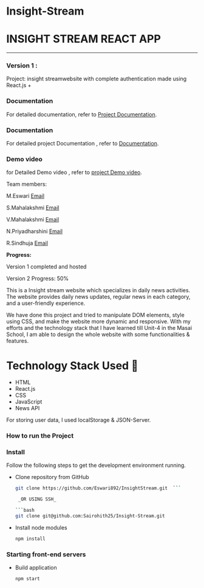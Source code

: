 # Insight-Stream

# INSIGHT STREAM REACT APP

-----
### Version 1 : 
Project: insight streamwebsite with complete authentication made using React.js
+
### Documentation
For detailed documentation, refer to [Project Documentation](https://drive.google.com/drive/folders/1t0gnvH7D-sjVLhV1hSYhhjpTfgHWXtm7?usp=sharing).

### Documentation
For detailed project Documentation , refer to [Documentation](https://drive.google.com/file/d/1bW_isYOl3OSa5Gkgy7F_2IGnXbZsulfm/view?usp=sharing).

### Demo video
for Detailed Demo video , refer to [project Demo video](https://drive.google.com/file/d/1E9jdqO-apcD5K3zTC0_RC44UezjWutei/view?usp=sharing).

Team members:

M.Eswari
[Email](murugesaneswari33@gmail.com)

S.Mahalakshmi
[Email](mahashika2710@gmail.com)

V.Mahalakshmi
[Email](mahavadivel13@gmail.com)

N.Priyadharshini
[Email](jparanthaman06991@gmail.com)

R.Sindhuja
[Email](sindhuraja37468@gmail.com)

**Progress:**

Version 1 completed and hosted

Version 2 Progress: 50%

This is a Insight stream website which specializes in daily news activities. The website provides daily news updates, regular news in each category, and a user-friendly experience.

We have done this project and tried to manipulate DOM elements, style using CSS, and make the website more dynamic and responsive. With my efforts and the technology stack that I have learned till Unit-4 in the Masai School, I am able to design the whole website with some functionalities & features.

# Technology Stack Used 🌟
* HTML
* React.js
* CSS
* JavaScript
* News API

For storing user data, I used localStorage & JSON-Server.

### How to run the Project
### Install

Follow the following steps to get the development environment running.

* Clone repository from GitHub

  ```bash
  git clone https://github.com/Eswari892/InsightStream.git  ```

   _OR USING SSH_

  ```bash
  git clone git@github.com:Sairohith25/Insight-Stream.git
  ```

* Install node modules

   ```bash
   npm install
   ```

### Starting front-end servers

* Build application

  ```bash
  npm start
  ```



